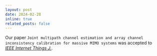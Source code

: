 ```yaml
---
layout: post
date: 2024-02-28
inline: true
related_posts: false
---
```


Our paper `Joint multipath channel estimation and array channel inconsistency calibration for massive MIMO systems` was accepted to [*IEEE Internet Things J.*](https://ieee-iotj.org/).
